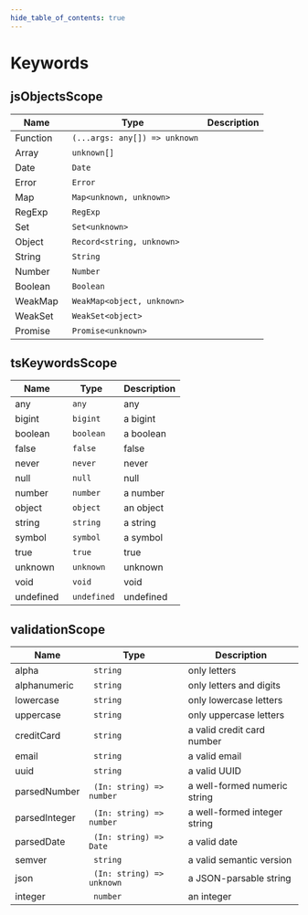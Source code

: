 ```yaml
---
hide_table_of_contents: true
---
```


# Keywords

## jsObjectsScope

| Name     | Type                           | Description |
| -------- | ------------------------------ | ----------- |
| Function | ` (...args: any[]) => unknown` |             |
| Array    | ` unknown[]`                   |             |
| Date     | ` Date`                        |             |
| Error    | ` Error`                       |             |
| Map      | ` Map<unknown, unknown>`       |             |
| RegExp   | ` RegExp`                      |             |
| Set      | ` Set<unknown>`                |             |
| Object   | ` Record<string, unknown>`     |             |
| String   | ` String`                      |             |
| Number   | ` Number`                      |             |
| Boolean  | ` Boolean`                     |             |
| WeakMap  | ` WeakMap<object, unknown>`    |             |
| WeakSet  | ` WeakSet<object>`             |             |
| Promise  | ` Promise<unknown>`            |             |

## tsKeywordsScope

| Name      | Type         | Description |
| --------- | ------------ | ----------- |
| any       | ` any`       | any         |
| bigint    | ` bigint`    | a bigint    |
| boolean   | ` boolean`   | a boolean   |
| false     | ` false`     | false       |
| never     | ` never`     | never       |
| null      | ` null`      | null        |
| number    | ` number`    | a number    |
| object    | ` object`    | an object   |
| string    | ` string`    | a string    |
| symbol    | ` symbol`    | a symbol    |
| true      | ` true`      | true        |
| unknown   | ` unknown`   | unknown     |
| void      | ` void`      | void        |
| undefined | ` undefined` | undefined   |

## validationScope

| Name          | Type                       | Description                  |
| ------------- | -------------------------- | ---------------------------- |
| alpha         | ` string`                  | only letters                 |
| alphanumeric  | ` string`                  | only letters and digits      |
| lowercase     | ` string`                  | only lowercase letters       |
| uppercase     | ` string`                  | only uppercase letters       |
| creditCard    | ` string`                  | a valid credit card number   |
| email         | ` string`                  | a valid email                |
| uuid          | ` string`                  | a valid UUID                 |
| parsedNumber  | ` (In: string) => number`  | a well-formed numeric string |
| parsedInteger | ` (In: string) => number`  | a well-formed integer string |
| parsedDate    | ` (In: string) => Date`    | a valid date                 |
| semver        | ` string`                  | a valid semantic version     |
| json          | ` (In: string) => unknown` | a JSON-parsable string       |
| integer       | ` number`                  | an integer                   |
